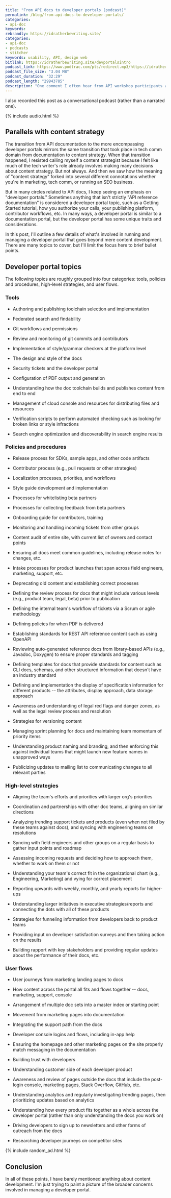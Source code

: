 ```yaml
---
title: "From API docs to developer portals (podcast)"
permalink: /blog/from-api-docs-to-developer-portals/
categories:
- api-doc
keywords:
rebrandly: https://idratherbewriting.site/
categories:
- api-doc
- podcasts
- stitcher
keywords: usability, API, design web
bitlink: https://idratherbewriting.site/devportalsintro
podcast_link: https://www.podtrac.com/pts/redirect.mp3/https://idratherbewritingmedia.com/podcasts/devportalsintro.mp3
podcast_file_size: "3.04 MB"
podcast_duration: "32:29"
podcast_length: "29943785"
description: "One comment I often hear from API workshop participants and other readers is that they want a more advanced course. I've been thinking about what that more advanced course would involve, in addition to what might be involved in leveling up at my work, and I've come to a realization that I need to transition more from *API documentation* to *developer portal strategies*. Developer portal strategies includes API documentation but also reflects broader concerns as well. "
---
```


I also recorded this post as a conversational podcast (rather than a narrated one).

{% include audio.html %}

## Parallels with content strategy

The transition from API documentation to the more encompassing developer portals mirrors the same transition that took place in tech comm domain from documentation to content strategy. When that transition happened, I resisted calling myself a content strategist because I felt like much of the tech writer's role already involves making many decisions about content strategy. But not always. And then we saw how the meaning of "content strategy" forked into several different connotations whether you're in marketing, tech comm, or running an SEO business.

But in many circles related to API docs, I keep seeing an emphasis on "developer portals." Sometimes anything that isn't strictly "API reference documentation" is considered a developer portal topic, such as a Getting Started tutorial, how you authorize your calls, your publishing platform, contributor workflows, etc. In many ways, a developer portal is similar to a documentation portal, but the developer portal has some unique traits and considerations.

In this post, I'll outline a few details of what's involved in running and managing a developer portal that goes beyond mere content development. There are many topics to cover, but I'll limit the focus here to brief bullet points.

## Developer portal topics

The following topics are roughly grouped into four categories: tools, policies and procedures, high-level strategies, and user flows.

### Tools

*  Authoring and publishing toolchain selection and implementation

*  Federated search and findability

*  Git workflows and permissions

*  Review and monitoring of git commits and contributors

*  Implementation of style/grammar checkers at the platform level

*  The design and style of the docs

*  Security tickets and the developer portal

*  Configuration of PDF output and generation

*  Understanding how the doc toolchain builds and publishes content from end to end

*  Management of cloud console and resources for distributing files and resources

*  Verification scripts to perform automated checking such as looking for broken links or style infractions

*  Search engine optimization and discoverability in search engine results

### Policies and procedures

*  Release process for SDKs, sample apps, and other code artifacts

*  Contributor process (e.g., pull requests or other strategies)

*  Localization processes, priorities, and workflows

*  Style guide development and implementation

*  Processes for whitelisting beta partners

*  Processes for collecting feedback from beta partners

*  Onboarding guide for contributors, training

*  Monitoring and handling incoming tickets from other groups

*  Content audit of entire site, with current list of owners and contact points

*  Ensuring all docs meet common guidelines, including release notes for changes, etc.

*  Intake processes for product launches that span across field engineers, marketing, support, etc.

*  Deprecating old content and establishing correct processes

*  Defining the review process for docs that might include various levels (e.g., product team, legal, beta) prior to publication

*  Defining the internal team's workflow of tickets via a Scrum or agile methodology

*  Defining policies for when PDF is delivered

*  Establishing standards for REST API reference content such as using OpenAPI

*  Reviewing auto-generated reference docs from library-based APIs (e.g., Javadoc, Doxygen) to ensure proper standards and tagging

*  Defining templates for docs that provide standards for content such as CLI docs, schemas, and other structured information that doesn't have an industry standard

*  Defining and implementation the display of specification information for different products -- the attributes, display approach, data storage approach

*  Awareness and understanding of legal red flags and danger zones, as well as the legal review process and resolution

* Strategies for versioning content

*  Managing sprint planning for docs and maintaining team momentum of priority items

*  Understanding product naming and branding, and then enforcing this against individual teams that might launch new feature names in unapproved ways

*  Publicizing updates to mailing list to communicating changes to all relevant parties

### High-level strategies

*  Aligning the team's efforts and priorities with larger org's priorities

*  Coordination and partnerships with other doc teams, aligning on similar directions

*  Analyzing trending support tickets and products (even when not filed by these teams against docs), and syncing with engineering teams on resolutions

*  Syncing with field engineers and other groups on a regular basis to gather input points and roadmap

*  Assessing incoming requests and deciding how to approach them, whether to work on them or not

*  Understanding your team's correct fit in the organizational chart (e.g., Engineering, Marketing) and vying for correct placement

*  Reporting upwards with weekly, monthly, and yearly reports for higher-ups

*  Understanding larger initiatives in executive strategies/reports and connecting the dots with all of these products

*  Strategies for funneling information from developers back to product teams

*  Providing input on developer satisfaction surveys and then taking action on the results

*  Building rapport with key stakeholders and providing regular updates about the performance of their docs, etc.

### User flows

*  User journeys from marketing landing pages to docs

*  How content across the portal all fits and flows together -- docs, marketing, support, console

*  Arrangement of multiple doc sets into a master index or starting point

*  Movement from marketing pages into documentation

*  Integrating the support path from the docs

*  Developer console logins and flows, including in-app help

*  Ensuring the homepage and other marketing pages on the site properly match messaging in the documentation

*  Building trust with developers

*  Understanding customer side of each developer product

*  Awareness and review of pages outside the docs that include the post-login console, marketing pages, Stack Overflow, GitHub, etc.

*  Understanding analytics and regularly investigating trending pages, then prioritizing updates based on analytics

*  Understanding how every product fits together as a whole across the developer portal (rather than only understanding the docs you work on)

*  Driving developers to sign up to newsletters and other forms of outreach from the docs

*  Researching developer journeys on competitor sites

{% include random_ad.html %}

## Conclusion

In all of these points, I have barely mentioned anything about content development. I'm just trying to paint a picture of the broader concerns involved in managing a developer portal.
